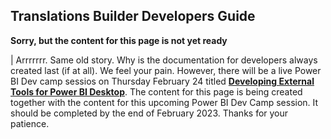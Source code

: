 ## **Translations Builder Developers Guide**
**Sorry, but the content for this page is not yet ready**

| Arrrrrrr. Same old story. Why is the documentation for developers always created last (if at all). We feel your pain. However, there will be a live Power BI Dev camp sessios on Thursday February 24 titled [**Developing External Tools for Power BI Desktop**](https://powerbidevcamp.powerappsportals.com/sessions/session31/). The content for this page is being created together with the content for this upcoming Power BI Dev Camp session. It should be completed by the end of February 2023. Thanks for your patience.